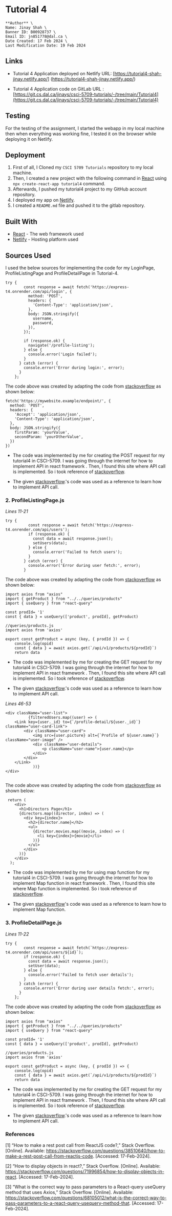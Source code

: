 # Tutorial 4

    **Author** \
    Name: Jinay Shah \
    Banner ID: B00928737 \
    Email ID: jn851778@dal.ca \
    Date Created: 17 Feb 2024 \
    Last Modification Date: 19 Feb 2024

## Links

- Tutorial 4  Application deployed on Netlify URL: [https://tutorial4-shah-jinay.netlify.app/] (https://tutorial4-shah-jinay.netlify.app/)

- Tutorial 4  Application code on GitLab URL : [https://git.cs.dal.ca/jinays/csci-5709-tutorials/-/tree/main/Tutorial4](https://git.cs.dal.ca/jinays/csci-5709-tutorials/-/tree/main/Tutorial4)

## Testing

For the testing of the assignment, I started the webapp in my local machine then when everything was working fine, I tested it on the browser while deploying it on Netlify.

## Deployment

1. First of all, I Cloned my `CSCI 5709 Tutorials` repository to my local machine.
2. Then, I created a new project with the following command in [React](https://react.dev) using `npx create-react-app tutorial4` command.
3. Afterwards, I pushed my tutorial4 project to my GitHub account repository.
4. I deployed my app on [Netlify](https://www.netlify.com).
5. I created a `README.md` file and pushed it to the gitlab repository.

## Built With

* [React](https://react.dev) - The web framework used
* [Netlify](https://app.netlify.com/) - Hosting platform used

## Sources Used

I used the below sources for implementing the code for my LoginPage, ProfileListingPage and ProfileDetailPage in Tutorial-4.

```
try {
        const response = await fetch('https://express-t4.onrender.com/api/login', {
          method: 'POST',
          headers: {
            'Content-Type': 'application/json',
          },
          body: JSON.stringify({
            username,
            password,
          }),
        });
  
        if (response.ok) {
          navigate('/profile-listing');
        } else {
          console.error('Login failed');
        }
      } catch (error) {
        console.error('Error during login:', error);
      }
    };

```    
The code above was created by adapting the code from [stackoverflow](https://stackoverflow.com/questions/38510640/how-to-make-a-rest-post-call-from-reactjs-code) as shown below:

```
fetch('https://mywebsite.example/endpoint/', {
  method: 'POST',
  headers: {
    'Accept': 'application/json',
    'Content-Type': 'application/json',
  },
  body: JSON.stringify({
    firstParam: 'yourValue',
    secondParam: 'yourOtherValue',
  })
})

```
- The code was implemented by me for creating the POST request  for my tutorial4 in CSCI-5709. I was going through the internet for how to implement API in react framework . Then, I found this site where API call is implemented. So i took reference of [stackoverflow](https://stackoverflow.com/questions/38510640/how-to-make-a-rest-post-call-from-reactjs-code). 

 
- The given [stackoverflow](https://stackoverflow.com/questions/38510640/how-to-make-a-rest-post-call-from-reactjs-code).'s code was used as a reference to learn how to implement API call.


### 2. ProfileListingPage.js

*Lines 11-21*

```
try {
          const response = await fetch('https://express-t4.onrender.com/api/users');
          if (response.ok) {
            const data = await response.json();
            setUsers(data);
          } else {
            console.error('Failed to fetch users');
          }
        } catch (error) {
          console.error('Error during user fetch:', error);
        }

```
  
The code above was created by adapting the code from [stackoverflow](https://stackoverflow.com/questions/68105012/what-is-the-correct-way-to-pass-parameters-to-a-react-query-usequery-method-that) as shown below:

```
import axios from "axios"
import { getProduct } from "../../queries/products"
import { useQuery } from "react-query"

const prodId= '1'
const { data } = useQuery(['product', prodId], getProduct)

//queries/products.js
import axios from 'axios'

export const getProduct = async (key, { prodId }) => {
    console.log(opid)
    const { data } = await axios.get(`/api/v1/products/${prodId}`)
    return data

```
- The code was implemented by me for creating the GET request  for my tutorial4 in CSCI-5709. I was going through the internet for how to implement API in react framework . Then, I found this site where API call is implemented. So i took reference of [stackoverflow](https://stackoverflow.com/questions/68105012/what-is-the-correct-way-to-pass-parameters-to-a-react-query-usequery-method-that). 

 
- The given [stackoverflow](https://stackoverflow.com/questions/68105012/what-is-the-correct-way-to-pass-parameters-to-a-react-query-usequery-method-that).'s code was used as a reference to learn how to implement API call.


*Lines 46-53*

```
<div className="user-list">
          {filteredUsers.map((user) => (
    <Link key={user._id} to={`/profile-detail/${user._id}`} className="user-card-link">
        <div className="user-card">
            <img src={user.picture} alt={`Profile of ${user.name}`} className="user-image" />
            <div className="user-details">
                <p className="user-name">{user.name}</p>
            </div>
        </div>
    </Link>
            ))}
</div>
          
```

The code above was created by adapting the code from [stackoverflow](https://stackoverflow.com/questions/71996854/how-to-display-objects-in-react) as shown below:

```
 return (
    <div>
      <h1>Directors Page</h1>
      {directors.map((director, index) => (
        <div key={index}>
          <h2>{director.name}</h2>
          <ul>
            {director.movies.map((movie, index) => (
              <li key={index}>{movie}</li>
            ))}
          </ul>
        </div>
      ))}
    </div>
  );

```

- The code was implemented by me for using map function  for my tutorial4 in CSCI-5709. I was going through the internet for how to implement Map function in react framework . Then, I found this site where Map function is implemented. So i took reference of [stackoverflow](https://stackoverflow.com/questions/71996854/how-to-display-objects-in-react). 

 
- The given [stackoverflow](https://stackoverflow.com/questions/71996854/how-to-display-objects-in-react)'s code was used as a reference to learn how to implement Map function.


### 3. ProfileDetailPage.js

*Lines 11-22*

```
try {
        const response = await fetch(`https://express-t4.onrender.com/api/users/${id}`);
        if (response.ok) {
          const data = await response.json();
          setUser(data);
        } else {
          console.error('Failed to fetch user details');
        }
      } catch (error) {
        console.error('Error during user details fetch:', error);
      }
    };
```

The code above was created by adapting the code from [stackoverflow](https://stackoverflow.com/questions/68105012/what-is-the-correct-way-to-pass-parameters-to-a-react-query-usequery-method-that) as shown below:

```
import axios from "axios"
import { getProduct } from "../../queries/products"
import { useQuery } from "react-query"

const prodId= '1'
const { data } = useQuery(['product', prodId], getProduct)

//queries/products.js
import axios from 'axios'

export const getProduct = async (key, { prodId }) => {
    console.log(opid)
    const { data } = await axios.get(`/api/v1/products/${prodId}`)
    return data

```
- The code was implemented by me for creating the GET request  for my tutorial4 in CSCI-5709. I was going through the internet for how to implement API in react framework . Then, I found this site where API call is implemented. So i took reference of [stackoverflow](https://stackoverflow.com/questions/68105012/what-is-the-correct-way-to-pass-parameters-to-a-react-query-usequery-method-that). 

 
- The given [stackoverflow](https://stackoverflow.com/questions/68105012/what-is-the-correct-way-to-pass-parameters-to-a-react-query-usequery-method-that).'s code was used as a reference to learn how to implement API call.


### References

[1]	“How to make a rest post call from ReactJS code?,” Stack Overflow. [Online]. Available: https://stackoverflow.com/questions/38510640/how-to-make-a-rest-post-call-from-reactjs-code. [Accessed: 17-Feb-2024].


[2]	“How to display objects in react?,” Stack Overflow. [Online]. Available: https://stackoverflow.com/questions/71996854/how-to-display-objects-in-react. [Accessed: 17-Feb-2024].

[3]	“What is the correct way to pass parameters to a React-query useQuery method that uses Axios,” Stack Overflow. [Online]. Available: https://stackoverflow.com/questions/68105012/what-is-the-correct-way-to-pass-parameters-to-a-react-query-usequery-method-that. [Accessed: 17-Feb-2024].
